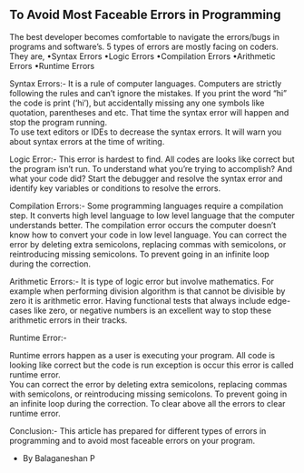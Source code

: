 ## To Avoid Most Faceable Errors in                                                     Programming

The best developer becomes comfortable to navigate the errors/bugs in programs and software’s. 5 types of errors are mostly facing on coders. 
 They are,
•Syntax Errors
•Logic Errors
•Compilation Errors
•Arithmetic Errors
•Runtime Errors

Syntax Errors:-
    It is a rule of computer languages. Computers are strictly following the rules and can’t ignore the mistakes. If you print the word “hi” the code is print (‘hi’), but accidentally missing any one symbols like quotation, parentheses and etc.  That time the syntax error will happen and stop the program running.  
    To use text editors or IDEs to decrease the syntax errors. It will warn you about syntax errors at the time of writing.

Logic Error:-
    This error is hardest to find. All codes are looks like correct but the program isn’t run. 
    To understand what you’re trying to accomplish? And what your code did?
Start the debugger and resolve the syntax error and identify key variables or conditions to resolve the errors.

Compilation Errors:-
    Some programming languages require a compilation step. It converts high level language to low level language that the computer understands better. The compilation error occurs the computer doesn’t know how to convert your code in low level language. 
    You can correct the error by deleting extra semicolons, replacing commas with semicolons, or reintroducing missing semicolons. To prevent going in an infinite loop during the correction.

Arithmetic Errors:-
    It is type of logic error but involve mathematics. For example when performing division algorithm is that cannot be divisible by zero it is arithmetic error.
    Having functional tests that always include edge-cases like zero, or negative numbers is an excellent way to stop these arithmetic errors in their tracks.  

Runtime Error:-
    
Runtime errors happen as a user is executing your program. All code is looking like correct but the code is run exception is occur this error is called runtime error.  
    You can correct the error by deleting extra semicolons, replacing commas with semicolons, or reintroducing missing semicolons. To prevent going in an infinite loop during the correction.  To clear above all the errors to clear runtime error. 

Conclusion:-
    This article has prepared for different types of errors in programming and to avoid most faceable errors on your program.
- By Balaganeshan P

